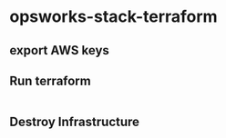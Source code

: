 # opsworks-stack-terraform

## export AWS keys

## Run terraform
```terraform plan
```

## Destroy Infrastructure
```terraform destroy
```
